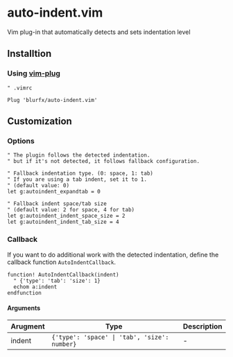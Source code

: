 # auto-indent.vim
Vim plug-in that automatically detects and sets indentation level

## Installtion

### Using [vim-plug](https://github.com/junegunn/vim-plug)

```vim
" .vimrc

Plug 'blurfx/auto-indent.vim'
```

## Customization

### Options

```vim
" The plugin follows the detected indentation.
" but if it's not detected, it follows fallback configuration.

" Fallback indentation type. (0: space, 1: tab)
" If you are using a tab indent, set it to 1.
" (default value: 0)
let g:autoindent_expandtab = 0

" Fallback indent space/tab size
" (default value: 2 for space, 4 for tab)
let g:autoindent_indent_space_size = 2
let g:autoindent_indent_tab_size = 4
```

### Callback

If you want to do additional work with the detected indentation, define the callback function `AutoIndentCallback`.

```vim
function! AutoIndentCallback(indent)
  " {'type': 'tab': 'size': 1}
  echom a:indent
endfunction
```

#### Arguments

| Arugment | Type    | Description |
|----------|---------|-------------|
| indent   | `{'type': 'space' \| 'tab', 'size': number}`| - |

